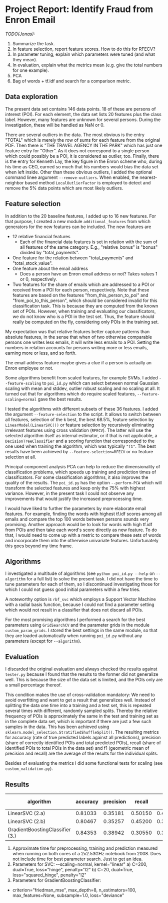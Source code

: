 # Project Report: Identify Fraud from Enron Email

*TODO(Jonas):*

1. Summarize the task.
2. In feature selection, report feature scores. How to do this for RFECV?
3. In parameter tuning, explain which parameters were tuned (and what they mean).
4. In evaluation, explain what the metrics mean (e.g. give the total numbers for one example).
5. PCA
6. Bag of words + tf.idf and search for a comparison metric.

## Data exploration

The present data set contains 146 data points. 18 of these are persons of interest (POI). For each element, the data set lists 20 features plus the class label. However, many features are unknown for several persons. During the investigation, these will be handled as NaN or 0.

There are several outliers in the data. The most obvious is the entry "TOTAL" which is merely the row of sums for each feature from the original PDF. Then there is "THE TRAVEL AGENCY IN THE PARK" which has just one feature entry for "Other". As it does not correspond to a single person which could possibly be a POI, it is considered as outlier, too. Finally, there is the entry for Kenneth Lay, the key figure in the Enron scheme who, during his time as CEO, earned so much that his numbers would bias the data set when left inside. Other than these obvious outliers, I added the optional command linee argument `--remove-outliers`. When enabled, the nearest-neighbor based method `LocalOutlierFactor` is employed to detect and remove the 5% data points which are most likely outliers.

## Feature selection

In addition to the 20 baseline features, I added up to 16 new features. For that purpose, I created a new module `additional_features` from which generators for the new features can be included. The new features are

* 12 relative financial features
  * Each of the financial data features is set in relation with the sum of all features of the same category. E.g., "relative_bonus" is "bonus" divided by "total_payments".
* One feature for the relation between "total_payments" and "total_stock_value".
* One feature about the email address
  * Does a person have an Enron email address or not? Takes values 1 or 0, respectively.
* Two features for the share of emails which are addressed to a POI or received from a POI for each person, respectively. Note that these features are based on the features "from_this_person_to_poi" and "from_poi_to_this_person", which should be considered invalid for this classification task. This is because they are computed from the known set of POIs. However, when training and evaluating our classificators, we do not know who is a POI in the test set. Thus, the feature should really be computed on the fly, considering only POIs in the training set.

My expectation was that relative features better capture patterns than absolute features, in the sense that when of two otherwise comparable persons one writes less emails, it will write less emails to a POI. Setting the numbers in relation accounts for persons writing more or less emails, earning more or less, and so forth.

The email address feature maybe gives a clue if a person is actually an Enron employee or not.

Some algorithms benefit from scaled features, for example SVMs. I added `--feature-scaling` to `poi_id.py` which can select between normal Gaussian scaling with mean and stddev, outlier robust scaling and no scaling at all. It turned out that for algorithms which do require scaled features, `--feature-scaling=normal` gave the best results.

I tested the algorithms with different subsets of these 36 features. I added the argument `--feature-selection` to the script. It allows to switch between all features, selection of the k best, the best 68.5%, feature selection by `LinearModel(LinearSVC())` or feature selection by recursively eliminating irrelevant features using cross validation (`RFECV`). The latter will use the selected algorithm itself as internal estimator, or if that is not applicable, a `DecisionTreeClassifier` and a scoring function that corresponded to the one used when training the algorithm, which was typically `"f1"`. The best results have been achieved by `--feature-selection=RFECV` or no feature selection at all.

Principal component analysis PCA can help to reduce the dimensionality of classification problems, which speeds up training and prediction times of classificators. For some classification algorithms, it also improves the quality of the results. The `poi_id.py` has the option `--perform-PCA` which will transform the selected features and keep only the 75% with highest variance. However, in the present task I could not observe any improvements that would justify the increased preprocessing time.

I would have liked to further the parameters by more elaborate email features. For example, finding the words with highest tf.idf scores among all emails and compare the top 100 words between persons sounds very promising. Another approach would be to look for words with high tf.idf from POIs and then take each word's score directly as new feature. To do that, I would need to come up with a metric to compare these sets of words and incorporate them into the otherwise univariate features. Unfortunately this goes beyond my time frame.

## Algorithms

I investigated a multitude of algorithms (see `python poi_id.py --help` on `--algorithm` for a full list) to solve the present task. I did not have the time to tune parameters for each of them, so I discontinued investigating those for which I could not guess good initial parameters within a few tries.

A noteworthy option is `rbf_svc` which employs a Support Vector Machine with a radial basis function, because I could not find a parameter setting which would not result in a classifier that does not discard all POIs.

For the most promising algorithms I performed a search for the best parameters using `GridSearchCV` and the parameter grids in the module `custom_param_grids`. I stored the best settings in the same module, so that they are loaded automatically when running `poi_id.py` without any parameters (except for `--algorithm`).

## Evaluation

I discarded the original evaluation and always checked the results against `tester.py` because I found that the results to the former did not generalize well. This is because the size of the data set is limited, and the POIs only are a small percentage thereof.

This condition makes the use of cross-validation mandatory: We need to avoid overfitting and want to get a result that generalizes well. Instead of splitting the data one time into a training and a test set, this is repeated several times with different, randomly sampled splits. Thereby the relative frequency of POIs is approximately the same in the test and training set as in the complete data set, which is important if there are just a few such samples in the data. This has been achieved using `sklearn.model_selection.StratifiedShuffleSplit()`. The resulting metrics for accuracy (rate of true predicted labels against all predictions), precision (share of correctly identified POIs and total predicted POIs), recall (share of identified POIs to total POIs in the data set) and f1 (geometric mean of precision and recall) are the average of the results for the individual splits.

Besides of evaluating the metrics I did some functional tests for scaling (see `custom_validation.py`).

## Results

|algorithm|accuracy|precision|recall|f1|duration (1.)|
|--|--|--|--|--|--|
| LinearSVC (2.a) | 0.81033 | 0.35181 | 0.50150 | 0.41352 | 15s |
| LinearSVC (2.b) | 0.80467 | 0.35257 | 0.45200 | 0.39614 | 15s |
| GradientBoostingClassifier (3.) | 0.84353 | 0.38942 | 0.30550 | 0.34239| 90s |

1. Approximate time for preprocessing, training and prediction measured when running on both cores of a 2x2.53GHz notebook from 2008. Does not include time for best parameter search. Just to get an idea.
2. Parameters for SVC: --scaling=normal, kernel="linear"
  a) C=200, dual=True, loss="hinge", penalty="l2"
  b) C=20, dual=True, loss="squared_hinge", penalty="l2"
3. Parameters for GradientBoostingClassifier:
  *   criterion="friedman_mse", max_depth=8, n_estimators=100, max_features=None, subsample=1.0, loss="deviance"
